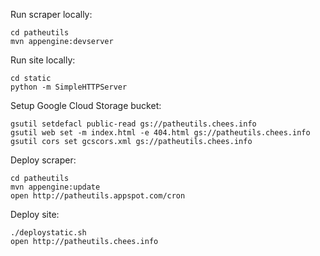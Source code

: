 Run scraper locally:

	cd patheutils
    mvn appengine:devserver

Run site locally:

    cd static
    python -m SimpleHTTPServer

Setup Google Cloud Storage bucket:

    gsutil setdefacl public-read gs://patheutils.chees.info
    gsutil web set -m index.html -e 404.html gs://patheutils.chees.info
    gsutil cors set gcscors.xml gs://patheutils.chees.info

Deploy scraper:

	cd patheutils
    mvn appengine:update
    open http://patheutils.appspot.com/cron

Deploy site:

    ./deploystatic.sh
    open http://patheutils.chees.info
